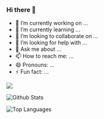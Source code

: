 ### Hi there 👋


<!-- **AlokJais/AlokJais** is a ✨ _special_ ✨ repository because its `README.md` (this file) appears on your GitHub profile. -->

<!--Here are some ideas to get you started: -->
<!--![Hey](https://github.com/darkalok#hey--this-is-alok-jaiswal)-->

- 🔭 I’m currently working on ...
- 🌱 I’m currently learning ...
- 👯 I’m looking to collaborate on ...
- 🤔 I’m looking for help with ...
- 💬 Ask me about ...
- 📫 How to reach me: ...
- 😄 Pronouns: ...
- ⚡ Fun fact: ...

<img src = "https://img.shields.io/badge/-HTML-e34f26?logo=html5&logoColor=fff">

![Github Stats](https://github-readme-stats.vercel.app/api?username=darkalok&count_private=true&show_icons=true&theme=radical)

![Top Languages](https://github-readme-stats.vercel.app/api/top-langs/?username=DARKALOK&show_icons=true&theme=radical)





<!--
Alok's first website
 https://alokjais.github.io/alok-first-website.github.io/
 
 Avatar by name
 https://alokjais.github.io/Create-Project-Using-APIs.github.io/

Stylish Calculator
 https://alokjais.github.io/Stylish-Calculator.github.io/
 -->

